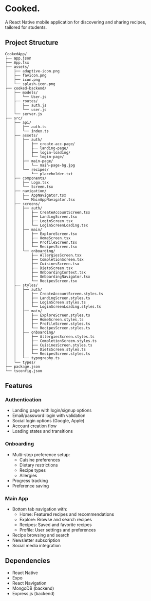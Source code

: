# Cooked.

A React Native mobile application for discovering and sharing recipes, tailored for students.

## Project Structure

```
CookedApp/
├── app.json
├── App.tsx
├── assets/
│   ├── adaptive-icon.png
│   ├── favicon.png
│   ├── icon.png
│   └── splash-icon.png
├── cooked-backend/
│   ├── models/
│   │   └── User.js
│   ├── routes/
│   │   ├── auth.js
│   │   └── user.js
│   └── server.js
├── src/
│   ├── api/
│   │   ├── auth.ts
│   │   └── index.ts
│   ├── assets/
│   │   ├── auth/
│   │   │   ├── create-acc-page/
│   │   │   ├── landing-page/
│   │   │   ├── login-loading/
│   │   │   └── login-page/
│   │   ├── main-page/
│   │   │   └── main-page-bg.jpg
│   │   └── recipes/
│   │       └── placeholder.txt
│   ├── components/
│   │   ├── Logo.tsx
│   │   └── Screen.tsx
│   ├── navigation/
│   │   ├── AppNavigator.tsx
│   │   └── MainAppNavigator.tsx
│   ├── screens/
│   │   ├── auth/
│   │   │   ├── CreateAccountScreen.tsx
│   │   │   ├── LandingScreen.tsx
│   │   │   ├── LoginScreen.tsx
│   │   │   └── LoginScreenLoading.tsx
│   │   ├── main/
│   │   │   ├── ExploreScreen.tsx
│   │   │   ├── HomeScreen.tsx
│   │   │   ├── ProfileScreen.tsx
│   │   │   └── RecipesScreen.tsx
│   │   └── onboarding/
│   │       ├── AllergiesScreen.tsx
│   │       ├── CompletionScreen.tsx
│   │       ├── CuisinesScreen.tsx
│   │       ├── DietsScreen.tsx
│   │       ├── OnboardingContext.tsx
│   │       ├── OnboardingNavigator.tsx
│   │       └── RecipesScreen.tsx
│   ├── styles/
│   │   ├── auth/
│   │   │   ├── CreateAccountScreen.styles.ts
│   │   │   ├── LandingScreen.styles.ts
│   │   │   ├── LoginScreen.styles.ts
│   │   │   └── LoginScreenLoading.styles.ts
│   │   ├── main/
│   │   │   ├── ExploreScreen.styles.ts
│   │   │   ├── HomeScreen.styles.ts
│   │   │   ├── ProfileScreen.styles.ts
│   │   │   └── RecipesScreen.styles.ts
│   │   ├── onboarding/
│   │   │   ├── AllergiesScreen.styles.ts
│   │   │   ├── CompletionScreen.styles.ts
│   │   │   ├── CuisinesScreen.styles.ts
│   │   │   ├── DietsScreen.styles.ts
│   │   │   └── RecipesScreen.styles.ts
│   │   └── typography.ts
│   └── types/
├── package.json
└── tsconfig.json
```

## Features

### Authentication
- Landing page with login/signup options
- Email/password login with validation
- Social login options (Google, Apple)
- Account creation flow
- Loading states and transitions

### Onboarding
- Multi-step preference setup:
  - Cuisine preferences
  - Dietary restrictions
  - Recipe types
  - Allergies
- Progress tracking
- Preference saving

### Main App
- Bottom tab navigation with:
  - Home: Featured recipes and recommendations
  - Explore: Browse and search recipes
  - Recipes: Saved and favorite recipes
  - Profile: User settings and preferences
- Recipe browsing and search
- Newsletter subscription
- Social media integration

## Dependencies

- React Native
- Expo
- React Navigation
- MongoDB (backend)
- Express.js (backend)
